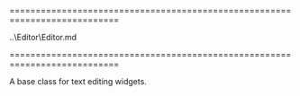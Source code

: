 <!--**
/*-------------------------------------------
    Auto-generated file. Do not modify.
-------------------------------------------

**-->
===========================================================================
<!--hidden--><!--/hidden-->
<!--inherits-->..\Editor\Editor.md<!--/inherits-->
===========================================================================

<!--shortDescription-->
A base class for text editing widgets.
<!--/shortDescription-->

<!--fullDescription-->

<!--/fullDescription-->